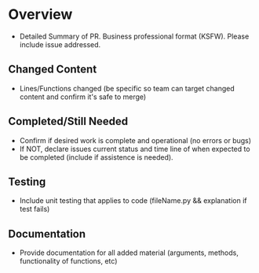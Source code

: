 # Overview
  - Detailed Summary of PR. Business professional format (KSFW). Please include issue addressed.
  
## Changed Content 
  - Lines/Functions changed (be specific so team can target changed content and confirm it's safe to merge)
  
## Completed/Still Needed
  - Confirm if desired work is complete and operational (no errors or bugs)
  - If NOT, declare issues current status and time line of when expected to be completed (include if assistence is needed).
  
## Testing
  - Include unit testing that applies to code (fileName.py && explanation if test fails)
  
## Documentation 
  - Provide documentation for all added material (arguments, methods, functionality of functions, etc)
